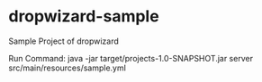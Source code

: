 dropwizard-sample
=================

Sample Project of dropwizard

Run Command:
java -jar target/projects-1.0-SNAPSHOT.jar server src/main/resources/sample.yml
